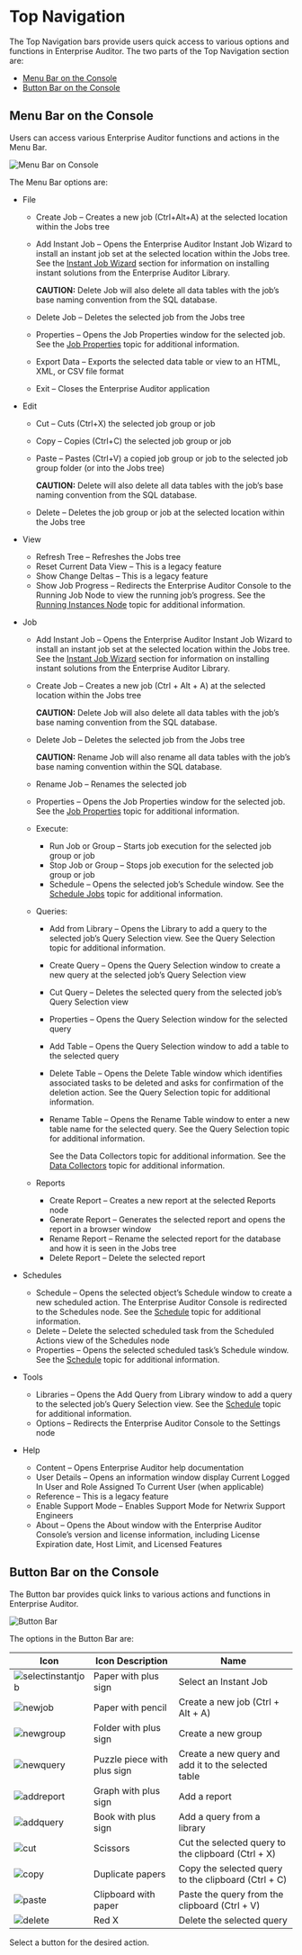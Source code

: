 # Top Navigation

The Top Navigation bars provide users quick access to various options and functions in Enterprise
Auditor. The two parts of the Top Navigation section are:

- [Menu Bar on the Console](#menu-bar-on-the-console)
- [Button Bar on the Console](#button-bar-on-the-console)

## Menu Bar on the Console

Users can access various Enterprise Auditor functions and actions in the Menu Bar.

![Menu Bar on Console](/img/product_docs/accessanalyzer/11.6/admin/navigate/menubar.webp)

The Menu Bar options are:

- File

    - Create Job – Creates a new job (Ctrl+Alt+A) at the selected location within the Jobs tree
    - Add Instant Job – Opens the Enterprise Auditor Instant Job Wizard to install an instant job
      set at the selected location within the Jobs tree. See the
      [Instant Job Wizard](/docs/accessanalyzer/11.6/admin/jobs/instantjobs/overview.md)
      section for information on installing instant solutions from the Enterprise Auditor Library.

        **CAUTION:** Delete Job will also delete all data tables with the job’s base naming
        convention from the SQL database.

    - Delete Job – Deletes the selected job from the Jobs tree
    - Properties – Opens the Job Properties window for the selected job. See the
      [Job Properties](/docs/accessanalyzer/11.6/admin/jobs/job/properties/overview.md)
      topic for additional information.
    - Export Data – Exports the selected data table or view to an HTML, XML, or CSV file format
    - Exit – Closes the Enterprise Auditor application

- Edit

    - Cut – Cuts (Ctrl+X) the selected job group or job
    - Copy – Copies (Ctrl+C) the selected job group or job
    - Paste – Pastes (Ctrl+V) a copied job group or job to the selected job group folder (or into
      the Jobs tree)

        **CAUTION:** Delete will also delete all data tables with the job’s base naming convention
        from the SQL database.

    - Delete – Deletes the job group or job at the selected location within the Jobs tree

- View
    - Refresh Tree – Refreshes the Jobs tree
    - Reset Current Data View – This is a legacy feature
    - Show Change Deltas – This is a legacy feature
    - Show Job Progress – Redirects the Enterprise Auditor Console to the Running Job Node to view
      the running job’s progress. See the
      [Running Instances Node](/docs/accessanalyzer/11.6/admin/runninginstances/overview.md)
      topic for additional information.
- Job

    - Add Instant Job – Opens the Enterprise Auditor Instant Job Wizard to install an instant job
      set at the selected location within the Jobs tree. See the
      [Instant Job Wizard](/docs/accessanalyzer/11.6/admin/jobs/instantjobs/overview.md)
      section for information on installing instant solutions from the Enterprise Auditor Library.
    - Create Job – Creates a new job (Ctrl + Alt + A) at the selected location within the Jobs tree

        **CAUTION:** Delete Job will also delete all data tables with the job’s base naming
        convention from the SQL database.

    - Delete Job – Deletes the selected job from the Jobs tree

        **CAUTION:** Rename Job will also rename all data tables with the job’s base naming
        convention within the SQL database.

    - Rename Job – Renames the selected job
    - Properties – Opens the Job Properties window for the selected job. See the
      [Job Properties](/docs/accessanalyzer/11.6/admin/jobs/job/properties/overview.md)
      topic for additional information.
    - Execute:
        - Run Job or Group – Starts job execution for the selected job group or job
        - Stop Job or Group – Stops job execution for the selected job group or job
        - Schedule – Opens the selected job’s Schedule window. See the
          [Schedule Jobs](/docs/accessanalyzer/11.6/admin/schedule/overview.md#schedule-jobs)
          topic for additional information.
    - Queries:

        - Add from Library – Opens the Library to add a query to the selected job’s Query Selection
          view. See the Query Selection topic for additional information.
        - Create Query – Opens the Query Selection window to create a new query at the selected
          job’s Query Selection view
        - Cut Query – Deletes the selected query from the selected job’s Query Selection view
        - Properties – Opens the Query Selection window for the selected query
        - Add Table – Opens the Query Selection window to add a table to the selected query
        - Delete Table – Opens the Delete Table window which identifies associated tasks to be
          deleted and asks for confirmation of the deletion action. See the Query Selection topic
          for additional information.
        - Rename Table – Opens the Rename Table window to enter a new table name for the selected
          query. See the Query Selection topic for additional information.

            See the Data Collectors topic for additional information. See the
            [Data Collectors](/docs/accessanalyzer/11.6/admin/datacollector/overview.md)
            topic for additional information.

    - Reports
        - Create Report – Creates a new report at the selected Reports node
        - Generate Report – Generates the selected report and opens the report in a browser window
        - Rename Report – Rename the selected report for the database and how it is seen in the Jobs
          tree
        - Delete Report – Delete the selected report

- Schedules
    - Schedule – Opens the selected object’s Schedule window to create a new scheduled action. The
      Enterprise Auditor Console is redirected to the Schedules node. See the
      [Schedule](/docs/accessanalyzer/11.6/admin/settings/schedule.md)
      topic for additional information.
    - Delete – Delete the selected scheduled task from the Scheduled Actions view of the Schedules
      node
    - Properties – Opens the selected scheduled task’s Schedule window. See the
      [Schedule](/docs/accessanalyzer/11.6/admin/settings/schedule.md)
      topic for additional information.
- Tools
    - Libraries – Opens the Add Query from Library window to add a query to the selected job’s Query
      Selection view. See the
      [Schedule](/docs/accessanalyzer/11.6/admin/settings/schedule.md)
      topic for additional information.
    - Options – Redirects the Enterprise Auditor Console to the Settings node
- Help
    - Content – Opens Enterprise Auditor help documentation
    - User Details – Opens an information window display Current Logged In User and Role Assigned To
      Current User (when applicable)
    - Reference – This is a legacy feature
    - Enable Support Mode – Enables Support Mode for Netwrix Support Engineers
    - About – Opens the About window with the Enterprise Auditor Console’s version and license
      information, including License Expiration date, Host Limit, and Licensed Features

## Button Bar on the Console

The Button bar provides quick links to various actions and functions in Enterprise Auditor.

![Button Bar](/img/product_docs/accessanalyzer/11.6/admin/datacollector/buttonbar.webp)

The options in the Button Bar are:

| Icon                                                                                                                  | Icon Description            | Name                                                |
| --------------------------------------------------------------------------------------------------------------------- | --------------------------- | --------------------------------------------------- |
| ![selectinstantjob](/img/product_docs/accessanalyzer/11.6/admin/navigate/selectinstantjob.webp) | Paper with plus sign        | Select an Instant Job                               |
| ![newjob](/img/product_docs/accessanalyzer/11.6/admin/navigate/newjob.webp)                     | Paper with pencil           | Create a new job (Ctrl + Alt + A)                   |
| ![newgroup](/img/product_docs/accessanalyzer/11.6/admin/navigate/newgroup.webp)                 | Folder with plus sign       | Create a new group                                  |
| ![newquery](/img/product_docs/accessanalyzer/11.6/admin/navigate/newquery.webp)                 | Puzzle piece with plus sign | Create a new query and add it to the selected table |
| ![addreport](/img/product_docs/accessanalyzer/11.6/admin/navigate/addreport.webp)               | Graph with plus sign        | Add a report                                        |
| ![addquery](/img/product_docs/accessanalyzer/11.6/admin/navigate/addquery.webp)                 | Book with plus sign         | Add a query from a library                          |
| ![cut](/img/product_docs/accessanalyzer/11.6/admin/navigate/cut.webp)                           | Scissors                    | Cut the selected query to the clipboard (Ctrl + X)  |
| ![copy](/img/product_docs/accessanalyzer/11.6/admin/navigate/copy.webp)                         | Duplicate papers            | Copy the selected query to the clipboard (Ctrl + C) |
| ![paste](/img/product_docs/accessanalyzer/11.6/admin/navigate/paste.webp)                       | Clipboard with paper        | Paste the query from the clipboard (Ctrl + V)       |
| ![delete](/img/product_docs/activitymonitor/7.1/admin/search/query/delete.webp)                      | Red X                       | Delete the selected query                           |

Select a button for the desired action.
